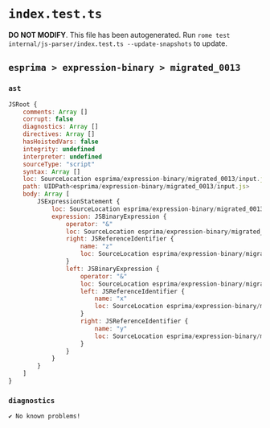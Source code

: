 # `index.test.ts`

**DO NOT MODIFY**. This file has been autogenerated. Run `rome test internal/js-parser/index.test.ts --update-snapshots` to update.

## `esprima > expression-binary > migrated_0013`

### `ast`

```javascript
JSRoot {
	comments: Array []
	corrupt: false
	diagnostics: Array []
	directives: Array []
	hasHoistedVars: false
	integrity: undefined
	interpreter: undefined
	sourceType: "script"
	syntax: Array []
	loc: SourceLocation esprima/expression-binary/migrated_0013/input.js 1:0-2:0
	path: UIDPath<esprima/expression-binary/migrated_0013/input.js>
	body: Array [
		JSExpressionStatement {
			loc: SourceLocation esprima/expression-binary/migrated_0013/input.js 1:0-1:9
			expression: JSBinaryExpression {
				operator: "&"
				loc: SourceLocation esprima/expression-binary/migrated_0013/input.js 1:0-1:9
				right: JSReferenceIdentifier {
					name: "z"
					loc: SourceLocation esprima/expression-binary/migrated_0013/input.js 1:8-1:9 (z)
				}
				left: JSBinaryExpression {
					operator: "&"
					loc: SourceLocation esprima/expression-binary/migrated_0013/input.js 1:0-1:5
					left: JSReferenceIdentifier {
						name: "x"
						loc: SourceLocation esprima/expression-binary/migrated_0013/input.js 1:0-1:1 (x)
					}
					right: JSReferenceIdentifier {
						name: "y"
						loc: SourceLocation esprima/expression-binary/migrated_0013/input.js 1:4-1:5 (y)
					}
				}
			}
		}
	]
}
```

### `diagnostics`

```
✔ No known problems!

```
